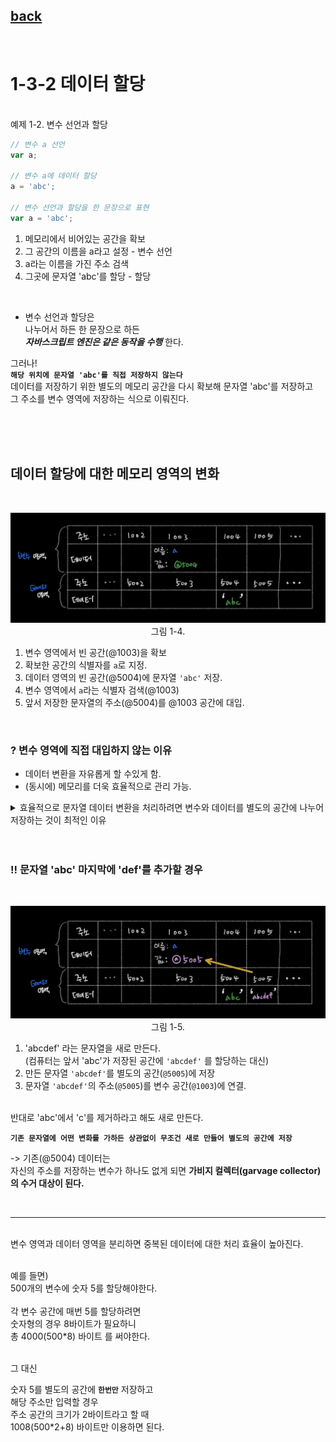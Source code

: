 ## [back](./../README.md)

<br>

# 1-3-2 데이터 할당

<br>
예제 1-2. 변수 선언과 할당

```jsx
// 변수 a 선언
var a;

// 변수 a에 데이터 할당
a = 'abc';

// 변수 선언과 할당을 한 문장으로 표현
var a = 'abc';
```

1. 메모리에서 비어있는 공간을 확보
2. 그 공간의 이름을 a라고 설정 - 변수 선언
3. a라는 이름을 가진 주소 검색
4. 그곳에 문자열 'abc'를 할당 - 할당

<br>

- 변수 선언과 할당은<br>
  나누어서 하든 한 문장으로 하든<br>
  **_자바스크립트 엔진은 같은 동작을 수행_** 한다.

그러나!<br>
**`해당 위치에 문자열 'abc'를 직접 저장하지 않는다`** <br>
데이터를 저장하기 위한
별도의 메모리 공간을 다시 확보해 문자열 'abc'를 저장하고<br>
그 주소를 변수 영역에 저장하는 식으로 이뤄진다.

<br>
<br>
<br>

## 데이터 할당에 대한 메모리 영역의 변화

<br>

<p align="center">
  <img src="./../image/data_memory_1-4.jpeg">
  그림 1-4.
</p>

1. 변수 영역에서 빈 공간(@1003)을 확보
2. 확보한 공간의 식별자를 `a`로 지정.
3. 데이터 영역의 빈 공간(@5004)에 문자열 `'abc'` 저장.
4. 변수 영역에서 `a`라는 식별자 검색(@1003)
5. 앞서 저장한 문자열의 주소(@5004)를 @1003 공간에 대입.

<br>

### ? 변수 영역에 직접 대입하지 않는 이유

- 데이터 변환을 자유롭게 할 수있게 함.
- (동시에) 메모리를 더욱 효율적으로 관리 가능.

<details>
  <summary>
    효율적으로 문자열 데이터 변환을 처리하려면 변수와 데이터를 별도의 공간에 나누어 저장하는 것이 최적인 이유
  </summary>
    <br>
    - 만약 미리 확보한 공간 내에서만 데이터 변환을 할 수 있다면<br>
    변환한 데이터를 다시 저장하기 위해서는<br>
    "확보된 공간을 변환된 데이터 크기에 맞게 늘리는 작업이 선행"돼야 할 것이다.<br>
    <br>
    해당 공간이 메모리 상의 가장 마지막에 있었다면<br>
    뒤쪽으로 늘리기만 하면 되니까 어렵지 않겠지만<br>
    중간에 있는 데이터를 늘려야하는 상황이라면 어떨까?<br>
    <br>
    해당 공간보다 뒤에 저장된 데이터들을 전부 뒤로 옮기고,<br>
    이동시킨 주소를 각 식별자에 다시 연결하는 작업을 해야한다.<br>
    → 컴퓨터가 처리해야 할 연산이 많이질 수 밖에 없다.
</details>

<br>
<br>

### !! 문자열 'abc' 마지막에 'def'를 추가할 경우

<br>

<p align="center">
  <img src="./../image/data_memory_1-5.jpeg">
그림 1-5.
</p>

1. 'abcdef' 라는 문자열을 새로 만든다.<br>
   (컴퓨터는 앞서 'abc'가 저장된 공간에 `'abcdef'` 를 할당하는 대신)
2. 만든 문자열 `'abcdef'`를 별도의 공간(`@5005`)에 저장
3. 문자열 `'abcdef'`의 주소(`@5005`)를 변수 공간(`@1003`)에 연결.

<br>
반대로 
'abc'에서 'c'를 제거하라고 해도 새로 만든다.

**`기존 문자열에 어떤 변화를 가하든 상관없이 무조건 새로 만들어 별도의 공간에 저장`**

-> 기존(@5004) 데이터는<br>
자신의 주소를 저장하는 변수가 하나도 없게 되면
**가비지 컬렉터(garvage collector)의 수거 대상이 된다.**

<br>

---

<br> 
변수 영역과 데이터 영역을 분리하면
중복된 데이터에 대한 처리 효율이 높아진다.
<br> 
<br>

예를 들면) <br>
500개의 변수에 숫자 5를 할당해야한다.<br>
<br>
각 변수 공간에 매번 5를 할당하려면<br>
숫자형의 경우 8바이트가 필요하니<br>
총 4000(500\*8) 바이트 를 써야한다.<br>

<br> 
그 대신
<br>

숫자 5를 별도의 공간에 **`한번만`** 저장하고 <br>
해당 주소만 입력할 경우 <br>
주소 공간의 크기가 2바이트라고 할 때 <br>
1008(500\*2+8) 바이트만 이용하면 된다.
